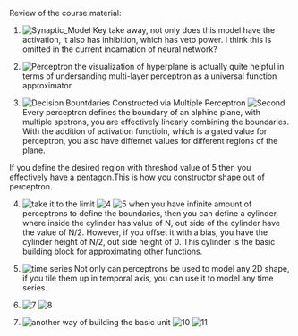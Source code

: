 Review of the course material:
1. ![Synaptic_Model](Synaptic_Model.png)
Key take away, not only does this model have the activation, it also has inhibition, which has veto power. I think this is omitted in the current incarnation of neural network?

2. ![Perceptron](Perceptron.png)
the visualization of hyperplane is actually quite helpful in terms of undersanding multi-layer perceptron as a universal function approximator

3. ![Decision Bountdaries Constructed via Multiple Perceptron](Multiple_Perceptron.png) ![Second](2.png)
Every perceptron defines the boundary of an alphine plane, with multiple spetrons, you are effectively linearly combining the boundaries. With the addition of activation functioin, which is a gated value for perceptron, you also have differnet values for different regions of the plane.

If you define the desired region with threshod value of 5 then you effectively have a pentagon.This is how you constructor shape out of perceptron.

4. ![take it to the limit](3.png) ![4](4.png) ![5](5.png)
when you have infinite amount of perceptrons to define the boundaries, then you can define a cylinder, where inside the cylinder has value of N, out side of the cylinder have the value of N/2.  However, if you offset it with a bias, you have the cylinder height of N/2, out side height of 0. This cylinder is the basic building block for approximating other functions.

5. ![time series](Multiple_Perceptron_for_Time_Series)
Not only can perceptrons be used to model any 2D shape, if you tile them up in temporal axis, you can use it to model any time series.

6. ![7](7.png) ![8](8.png)

7. ![another way of building the basic unit](9.png) ![10](10.png) ![11](11.png)




